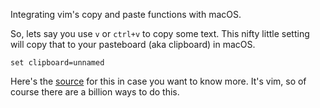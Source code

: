 Integrating vim's copy and paste functions with macOS.

So, lets say you use `v` or `ctrl+v` to copy some text. This nifty little
setting will copy that to your pasteboard (aka clipboard) in macOS.

```vim
set clipboard=unnamed
```

Here's the [source](http://vim.wikia.com/wiki/Accessing_the_system_clipboard)
for this in case you want to know more. It's vim, so of course there are a
billion ways to do this.

